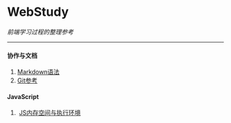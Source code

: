 # WebStudy  
*前端学习过程的整理参考*

----------

####  协作与文档

1.  [Markdown语法](/Teamwork-and-Doc/markdown.md)
2.  [Git参考](/Teamwork-and-Doc/Git.md)

####  JavaScript

1.  [JS内存空间与执行环境](/JavaScript/JS内存空间与执行环境.md)
